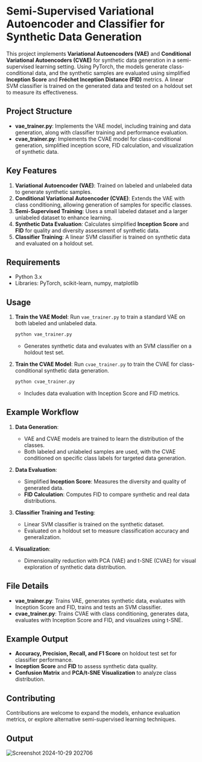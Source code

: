 
# Semi-Supervised Variational Autoencoder and Classifier for Synthetic Data Generation

This project implements **Variational Autoencoders (VAE)** and **Conditional Variational Autoencoders (CVAE)** for synthetic data generation in a semi-supervised learning setting. Using PyTorch, the models generate class-conditional data, and the synthetic samples are evaluated using simplified **Inception Score** and **Fréchet Inception Distance (FID)** metrics. A linear SVM classifier is trained on the generated data and tested on a holdout set to measure its effectiveness.

## Project Structure

- **vae_trainer.py**: Implements the VAE model, including training and data generation, along with classifier training and performance evaluation.
- **cvae_trainer.py**: Implements the CVAE model for class-conditional generation, simplified inception score, FID calculation, and visualization of synthetic data.

## Key Features

1. **Variational Autoencoder (VAE)**: Trained on labeled and unlabeled data to generate synthetic samples.
2. **Conditional Variational Autoencoder (CVAE)**: Extends the VAE with class conditioning, allowing generation of samples for specific classes.
3. **Semi-Supervised Training**: Uses a small labeled dataset and a larger unlabeled dataset to enhance learning.
4. **Synthetic Data Evaluation**: Calculates simplified **Inception Score** and **FID** for quality and diversity assessment of synthetic data.
5. **Classifier Training**: A linear SVM classifier is trained on synthetic data and evaluated on a holdout set.

## Requirements

- Python 3.x
- Libraries: PyTorch, scikit-learn, numpy, matplotlib

## Usage

1. **Train the VAE Model**:
   Run `vae_trainer.py` to train a standard VAE on both labeled and unlabeled data.
   ```bash
   python vae_trainer.py
   ```
   - Generates synthetic data and evaluates with an SVM classifier on a holdout test set.

2. **Train the CVAE Model**:
   Run `cvae_trainer.py` to train the CVAE for class-conditional synthetic data generation.
   ```bash
   python cvae_trainer.py
   ```
   - Includes data evaluation with Inception Score and FID metrics.

## Example Workflow

1. **Data Generation**:
   - VAE and CVAE models are trained to learn the distribution of the classes.
   - Both labeled and unlabeled samples are used, with the CVAE conditioned on specific class labels for targeted data generation.

2. **Data Evaluation**:
   - Simplified **Inception Score**: Measures the diversity and quality of generated data.
   - **FID Calculation**: Computes FID to compare synthetic and real data distributions.

3. **Classifier Training and Testing**:
   - Linear SVM classifier is trained on the synthetic dataset.
   - Evaluated on a holdout set to measure classification accuracy and generalization.

4. **Visualization**:
   - Dimensionality reduction with PCA (VAE) and t-SNE (CVAE) for visual exploration of synthetic data distribution.

## File Details

- **vae_trainer.py**: Trains VAE, generates synthetic data, evaluates with Inception Score and FID, trains and tests an SVM classifier.
- **cvae_trainer.py**: Trains CVAE with class conditioning, generates data, evaluates with Inception Score and FID, and visualizes using t-SNE.

## Example Output

- **Accuracy, Precision, Recall, and F1 Score** on holdout test set for classifier performance.
- **Inception Score** and **FID** to assess synthetic data quality.
- **Confusion Matrix** and **PCA/t-SNE Visualization** to analyze class distribution.

## Contributing

Contributions are welcome to expand the models, enhance evaluation metrics, or explore alternative semi-supervised learning techniques.

## Output 
![Screenshot 2024-10-29 202706](https://github.com/user-attachments/assets/7e6c938d-f622-4fcc-bb38-5b5434e01554)


